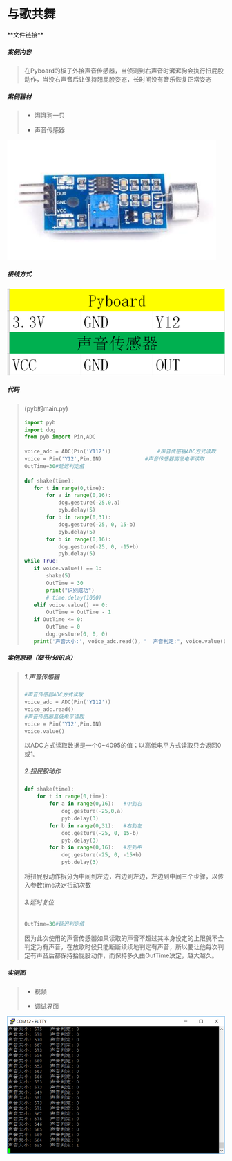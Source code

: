 # 与歌共舞

\*\*文件链接**

##### 案例内容

>​	在Pyboard的板子外接声音传感器，当侦测到右声音时湃湃狗会执行扭屁股动作，当没右声音后让保持翘屁股姿态，长时间没有音乐恢复正常姿态

##### 案例器材

>* 湃湃狗一只
>
>* 声音传感器
>

![](/pic/ch5/5.1.7/1.png) 

##### 接线方式

![](/pic/ch5/5.1.7/2.png) 

##### 代码

>(pyb的main.py)
>
>```python
>import pyb
>import dog
>from pyb import Pin,ADC
>
>voice_adc = ADC(Pin('Y112'))               #声音传感器ADC方式读取
>voice = Pin('Y12',Pin.IN)              #声音传感器高低电平读取
>OutTime=30#延迟判定值
>
>def shake(time):
>    for t in range(0,time):
>        for a in range(0,16):
>            dog.gesture(-25,0,a)
>            pyb.delay(5)
>        for b in range(0,31):
>            dog.gesture(-25, 0, 15-b)
>            pyb.delay(5)
>        for b in range(0,16):
>            dog.gesture(-25, 0, -15+b)
>            pyb.delay(5)
>while True:
>    if voice.value() == 1:
>        shake(5)
>        OutTime = 30
>        print("识别成功")
>        # time.delay(1000)
>    elif voice.value() == 0:
>        OutTime = OutTime - 1
>    if OutTime <= 0:
>        OutTime = 0
>        dog.gesture(0, 0, 0)
>    print('声音大小:', voice_adc.read(), "  声音判定:", voice.value())
>```
>

##### 案例原理（细节/知识点）

>##### 1.声音传感器
>
>   ```python
>   #声音传感器ADC方式读取
>   voice_adc = ADC(Pin('Y112'))               
>   voice_adc.read()
>   #声音传感器高低电平读取
>   voice = Pin('Y12',Pin.IN)              
>   voice.value()
>   ```
>
>   以ADC方式读取数据是一个0~4095的值；以高低电平方式读取只会返回0或1。
>
>##### 2.扭屁股动作
>
>   ```python
>   def shake(time):
>       for t in range(0,time):
>           for a in range(0,16):   #中到右
>               dog.gesture(-25,0,a)
>               pyb.delay(3)
>           for b in range(0,31):   #右到左
>               dog.gesture(-25, 0, 15-b)
>               pyb.delay(3)
>           for b in range(0,16):   #左到中
>               dog.gesture(-25, 0, -15+b)
>               pyb.delay(3)
>   ```
>
>   将扭屁股动作拆分为中间到左边，右边到左边，左边到中间三个步骤，以传入参数time决定扭动次数
>
>###### 3.延时复位
>
>   ```python
>   OutTime=30#延迟判定值
>   ```
>
>   ​	因为此次使用的声音传感器如果读取的声音不超过其本身设定的上限就不会判定为有声音，在放歌时候只能断断续续地判定有声音，所以要让他每次判定有声音后都保持抬屁股动作，而保持多久由OutTime决定，越大越久。
>

##### 实测图

>- 视频
>
>- 调试界面
>

![](/pic/ch5/5.1.7/3.png) 
